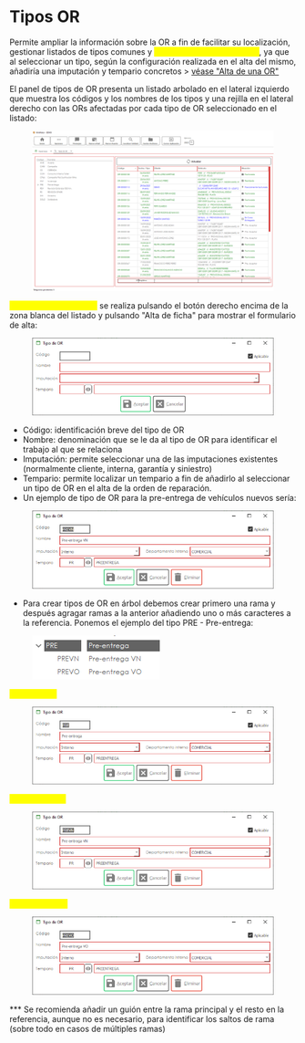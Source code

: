 # Tipos OR

Permite ampliar la información sobre la OR a fin de facilitar su localización, gestionar listados de tipos comunes y <mark style="color:yellow;">simplificar el alta de una OR</mark>, ya que al seleccionar un tipo, según la configuración realizada en el alta del mismo, añadiría una imputación y tempario concretos > [véase "Alta de una OR"](https://winmotor.gitbook.io/winmotor-automocion/manuales/automocion/taller/ordenes-de-reparacion/alta-de-una-or)

El panel de tipos de OR presenta un listado arbolado en el lateral izquierdo que muestra los códigos y los nombres de los tipos y una rejilla en el lateral derecho con las ORs afectadas por cada tipo de OR seleccionado en el listado:

<figure><img src="../../../.gitbook/assets/imagen (2) (1) (2) (1).png" alt=""><figcaption></figcaption></figure>

<mark style="color:yellow;">El alta de un tipo de OR</mark> se realiza pulsando el botón derecho encima de la zona blanca del listado y pulsando "Alta de ficha" para mostrar el formulario de alta:

<figure><img src="../../../.gitbook/assets/imagen (3) (2) (3).png" alt=""><figcaption></figcaption></figure>

* Código: identificación breve del tipo de OR
* Nombre: denominación que se le da al tipo de OR para identificar el trabajo al que se relaciona
* Imputación: permite seleccionar una de las imputaciones existentes (normalmente cliente, interna, garantía y siniestro)
* Tempario: permite localizar un tempario a fin de añadirlo al seleccionar un tipo de OR en el alta de la orden de reparación.
* Un ejemplo de tipo de OR para la pre-entrega de vehículos nuevos sería:

<figure><img src="../../../.gitbook/assets/imagen (7) (3) (3).png" alt=""><figcaption></figcaption></figure>

* Para crear tipos de OR en árbol debemos crear primero una rama y después agragar ramas a la anterior añadiendo uno o más caracteres a la referencia. Ponemos el ejemplo del tipo PRE - Pre-entrega:

<figure><img src="../../../.gitbook/assets/imagen (1) (2) (2).png" alt=""><figcaption></figcaption></figure>

<mark style="color:yellow;">Rama origen</mark>

<figure><img src="../../../.gitbook/assets/imagen (8) (1) (1).png" alt=""><figcaption></figcaption></figure>

<mark style="color:yellow;">Rama destino 1</mark>

<figure><img src="../../../.gitbook/assets/imagen (11) (1) (1).png" alt=""><figcaption></figcaption></figure>

<mark style="color:yellow;">Rama destino 2</mark>

<figure><img src="../../../.gitbook/assets/imagen (16) (1) (1).png" alt=""><figcaption></figcaption></figure>

\*\*\* Se recomienda añadir un guión entre la rama principal y el resto en la referencia, aunque no es necesario, para identificar los saltos de rama (sobre todo en casos de múltiples ramas)
